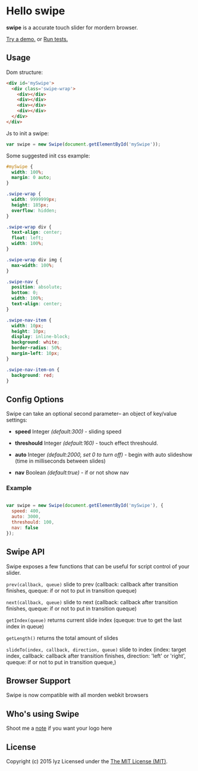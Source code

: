 Hello swipe
=========
**swipe** is a accurate touch slider for mordern browser.

[Try a demo.](http://liuyanzhi08.github.io/components/swipe/) or 
[Run tests.](http://liuyanzhi08.github.io/components/swipe/test/)

## Usage
Dom structure:

``` html
<div id='mySwipe'>
  <div class='swipe-wrap'>
    <div></div>
    <div></div>
    <div></div>
    <div></div>
  </div>
</div>
```

Js to init a swipe:

``` js
var swipe = new Swipe(document.getElementById('mySwipe'));
```

Some suggested init css example:

``` css
#mySwipe {
  width: 100%;
  margin: 0 auto;
}

.swipe-wrap {
  width: 9999999px;
  height: 185px;
  overflow: hidden;
}

.swipe-wrap div {
  text-align: center;
  float: left;
  width: 100%;
}

.swipe-wrap div img {
  max-width: 100%;
}

.swipe-nav {
  position: absolute;
  bottom: 0;
  width: 100%;
  text-align: center;
}

.swipe-nav-item {
  width: 10px;
  height: 10px;
  display: inline-block;
  background: white;
  border-radius: 50%;
  margin-left: 10px;
}

.swipe-nav-item-on {
  background: red;
}
```

## Config Options

Swipe can take an optional second parameter– an object of key/value settings:

- **speed** Integer *(default:300)* - sliding speed

-	**threshould** Integer *(default:160)* - touch effect threshould.

- **auto** Integer *(default:2000, set 0 to turn off)* - begin with auto slideshow (time in milliseconds between slides)
- **nav** Boolean *(default:true)* - if or not show nav

### Example

``` js

var swipe = new Swipe(document.getElementById('mySwipe'), {
  speed: 400,
  auto: 3000,
  threshould: 100,
  nav: false
});

```

## Swipe API

Swipe exposes a few functions that can be useful for script control of your slider.

`prev(callback, queue)` slide to prev (callback: callback after transition finishes, queque: if or not to put in transition queque)

`next(callback, queue)` slide to next (callback: callback after transition finishes, queque: if or not to put in transition queque)

`getIndex(queue)` returns current slide index (queque: true to get the last index in queue)

`getLength()` returns the total amount of slides

`slideTo(index, callback, direction, queue)` slide to index  (index: target index, callback: callback after transition finishes, direction: 'left' or 'right', queque: if or not to put in transition queque,)

## Browser Support
Swipe is now compatible with all morden webkit browsers

## Who's using Swipe
Shoot me a [note](mailto:702368372atqqcom) if you want your logo here

## License
Copyright (c) 2015 lyz Licensed under the [The MIT License (MIT)](http://opensource.org/licenses/MIT).
